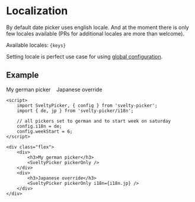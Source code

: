 
<script>
  import * as i18n from '$lib/i18n/index.js';
  import SveltyPicker from '$lib/index.js';

  const keys = Object.keys(i18n).filter(k => k !== 'default').join(' | ');

</script>

# Localization

By default date picker uses english locale. And at the moment there is only few locales available
(PRs for additional locales are more than welcome).

Available locales: <code>{keys}</code>

Setting locale is perfect use case for using [global configuration](/global-config).

## Example

<div class="flex">
	<div>
		<div>My german picker</div>
		<SveltyPicker pickerOnly i18n={i18n.de}/>
	</div>
	<div>
		<div>Japanese override</div>
		<SveltyPicker pickerOnly i18n={i18n.jp} />
	</div>
</div>

<div class="vp-doc-table">

</div>


```svelte
<script>
	import SveltyPicker, { config } from 'svelty-picker';
	import { de, jp } from 'svelty-picker/i18n';

	// all pickers set to german and to start week on saturday
	config.i18n = de;
	config.weekStart = 6;
</script>

<div class="flex">
	<div>
		<h3>My german picker</h3>
		<SveltyPicker pickerOnly />
	</div>
	<div>
		<h3>Japanese override</h3>
		<SveltyPicker pickerOnly i18n={i18n.jp} />
	</div>
</div>
```

<style>
	.flex {
		display: flex;
		gap: 1rem;
	}
</style>
